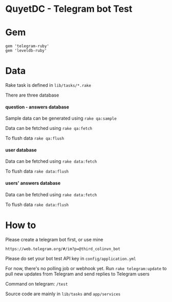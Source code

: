 # QuyetDC - Telegram bot Test 

# Gem

```
gem 'telegram-ruby'
gem 'leveldb-ruby'
```

# Data

Rake task is defined in `lib/tasks/*.rake`

There are three database

#### question - answers database

Sample data can be generated using `rake qa:sample`

Data can be fetched using `rake qa:fetch`

To flush data `rake qa:flush`

#### user database

Data can be fetched using `rake data:fetch`

To flush data `rake data:flush`

#### users' answers database

Data can be fetched using `rake data:fetch`

To flush data `rake data:flush`

# How to

Please create a telegram bot first, or use mine 

```
https://web.telegram.org/#/im?p=@third_colinvn_bot
```

Please do set your bot test API key in `config/application.yml`

For now, there's no polling job or webhook yet.
Run `rake telegram:update` to pull new updates from Telegram and send replies to Telegram users

Command on telegram: `/test`

Source code are mainly in `lib/tasks` and `app/services`